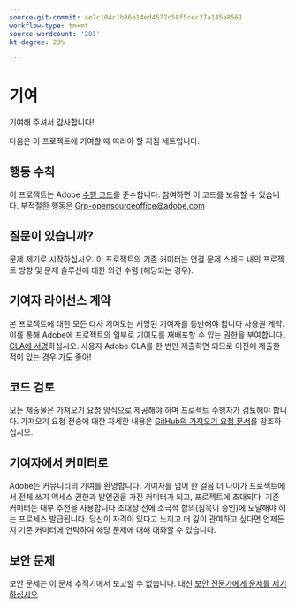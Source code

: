 ```yaml
---
source-git-commit: ae7c104c1b86e14ed4577c58f5cec27a145a8561
workflow-type: tm+mt
source-wordcount: '281'
ht-degree: 23%

---
```


# 기여

기여해 주셔서 감사합니다!

다음은 이 프로젝트에 기여할 때 따라야 할 지침 세트입니다.

## 행동 수칙

이 프로젝트는 Adobe [수행 코드](code-of-conduct.md)를 준수합니다. 참여하면 이 코드를 보유할 수 있습니다. 부적절한 행동은
[Grp-opensourceoffice@adobe.com](mailto:Grp-opensourceoffice@adobe.com)

## 질문이 있습니까?

문제 제기로 시작하십시오. 이 프로젝트의 기존 커미터는 연결
문제 스레드 내의 프로젝트 방향 및 문제 솔루션에 대한 의견 수렴
(해당되는 경우).

## 기여자 라이선스 계약

본 프로젝트에 대한 모든 타사 기여도는 서명된 기여자를 동반해야 합니다
사용권 계약. 이를 통해 Adobe에 프로젝트의 일부로 기여도를 재배포할 수 있는 권한을 부여합니다. [CLA에 서명](https://opensource.adobe.com/cla.html)하십시오. 사용자
Adobe CLA를 한 번만 제출하면 되므로 이전에 제출한 적이 있는 경우
가도 좋아!

## 코드 검토

모든 제출물은 가져오기 요청 양식으로 제공해야 하며 프로젝트 수행자가 검토해야 합니다. 가져오기 요청 전송에 대한 자세한 내용은 [GitHub의 가져오기 요청 문서](https://help.github.com/articles/about-pull-requests/)를 참조하십시오.

<!--
Lastly, please follow the [pull request template](PULL_REQUEST_TEMPLATE.md) when
submitting a pull request!
-->

## 기여자에서 커미터로

Adobe는 커뮤니티의 기여를 환영합니다. 기여자를 넘어 한 걸음 더 나아가
프로젝트에서 전체 쓰기 액세스 권한과 발언권을 가진 커미터가 되고,
프로젝트에 초대되다. 기존 커미터는 내부 추천을 사용합니다
초대장 전에 소극적 합의(침묵이 승인)에 도달해야 하는 프로세스
발급됩니다. 당신이 자격이 있다고 느끼고 더 깊이 관여하고 싶다면
언제든지 기존 커미터에 연락하여 해당 문제에 대해 대화할 수 있습니다.

## 보안 문제

보안 문제는 이 문제 추적기에서 보고할 수 없습니다. 대신 [보안 전문가에게 문제를 제기하십시오](https://helpx.adobe.com/security/alertus.html)
